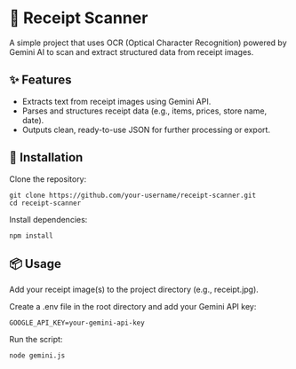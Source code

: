 # 📸 Receipt Scanner

A simple project that uses OCR (Optical Character Recognition) powered by Gemini AI to scan and extract structured data from receipt images.

## ✨ Features

-   Extracts text from receipt images using Gemini API.
-   Parses and structures receipt data (e.g., items, prices, store name, date).
-   Outputs clean, ready-to-use JSON for further processing or export.

## 🚀 Installation

Clone the repository:

```
git clone https://github.com/your-username/receipt-scanner.git
cd receipt-scanner
```

Install dependencies:

```
npm install
```

## 📦 Usage

Add your receipt image(s) to the project directory (e.g., receipt.jpg).

Create a .env file in the root directory and add your Gemini API key:

```
GOOGLE_API_KEY=your-gemini-api-key
```

Run the script:

```bash
node gemini.js
```
